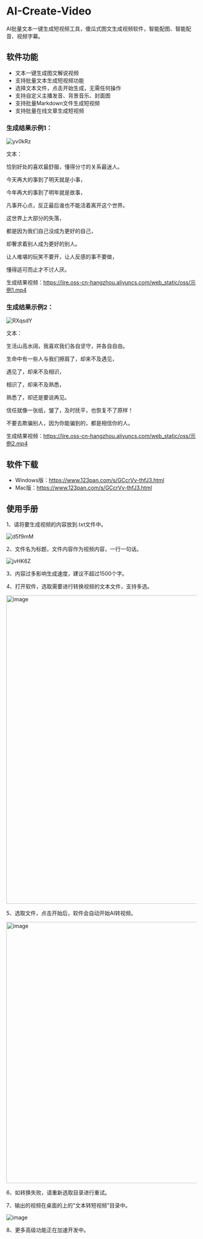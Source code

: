 # AI-Create-Video

AI批量文本一键生成短视频工具，傻瓜式图文生成视频软件，智能配图、智能配音、视频字幕。

## 软件功能

- 文本一键生成图文解说视频
- 支持批量文本生成短视频功能
- 选择文本文件，点击开始生成，无需任何操作
- 支持自定义主播发音、背景音乐、封面图
- 支持批量Markdown文件生成短视频
- 支持批量在线文章生成短视频

### 生成结果示例1：

![yv0kRz](https://imageio.jscs.top/yv0kRz.png)

文本：

恰到好处的喜欢最舒服，懂得分寸的关系最迷人。

今天再大的事到了明天就是小事，

今年再大的事到了明年就是故事，

凡事开心点，反正最后谁也不能活着离开这个世界。

这世界上大部分的失落，

都是因为我们自己没成为更好的自己，

却奢求着别人成为更好的别人。

让人难堪的玩笑不要开，让人反感的事不要做，

懂得适可而止才不讨人厌。

生成结果视频：https://lire.oss-cn-hangzhou.aliyuncs.com/web_static/oss/示例1.mp4

### 生成结果示例2：

![RXqsdY](https://imageio.jscs.top/RXqsdY.jpg)

文本：

生活山高水阔，我喜欢我们各自坚守，并各自自由。

生命中有一些人与我们擦肩了，却来不及遇见，

遇见了，却来不及相识，

相识了，却来不及熟悉，

熟悉了，却还是要说再见。

信任就像一张纸，皱了，及时抚平，也恢复不了原样！

不要去欺骗别人，因为你能骗到的，都是相信你的人。

生成结果视频：https://lire.oss-cn-hangzhou.aliyuncs.com/web_static/oss/示例2.mp4

## 软件下载

- Windows版：https://www.123pan.com/s/GCcrVv-thfJ3.html
- Mac版：https://www.123pan.com/s/GCcrVv-thfJ3.html

## 使用手册

1、请将要生成视频的内容放到.txt文件中。

![d5f9mM](https://imageio.jscs.top/d5f9mM.png)

2、文件名为标题，文件内容作为视频内容，一行一句话。

![jvHK6Z](https://imageio.jscs.top/jvHK6Z.jpg)

3、内容过多影响生成速度，建议不超过1500个字。

4、打开软件，选取需要进行转换视频的文本文件，支持多选。

<img width="816" alt="image" src="https://github.com/pashangshangpo/AI-Create-Video/assets/28686832/08c56acf-47f9-4c10-bebf-a33ed67e33a0">

5、选取文件，点击开始后，软件会自动开始AI转视频。

<img width="691" alt="image" src="https://github.com/pashangshangpo/AI-Create-Video/assets/28686832/76da69ba-9c13-4707-b245-9a63dd628455">

6、如转换失败，请重新选取目录进行重试。

7、输出的视频在桌面的上的"文本转短视频"目录中。

![image](https://github.com/pashangshangpo/AI-Create-Video/assets/28686832/85e7eeb2-5c51-483f-8b6d-fe758e54a667)

8、更多高级功能正在加速开发中。

